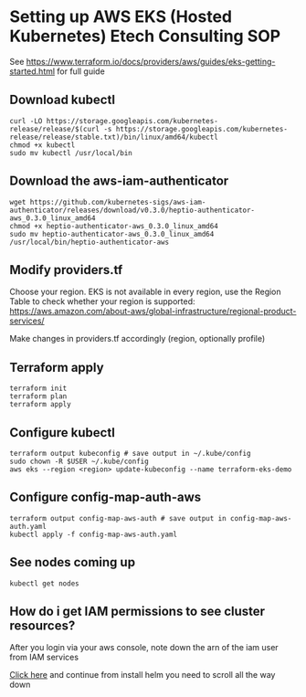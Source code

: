 # Setting up AWS EKS (Hosted Kubernetes) Etech Consulting SOP

See https://www.terraform.io/docs/providers/aws/guides/eks-getting-started.html for full guide


## Download kubectl
```
curl -LO https://storage.googleapis.com/kubernetes-release/release/$(curl -s https://storage.googleapis.com/kubernetes-release/release/stable.txt)/bin/linux/amd64/kubectl
chmod +x kubectl
sudo mv kubectl /usr/local/bin
```

## Download the aws-iam-authenticator
```
wget https://github.com/kubernetes-sigs/aws-iam-authenticator/releases/download/v0.3.0/heptio-authenticator-aws_0.3.0_linux_amd64
chmod +x heptio-authenticator-aws_0.3.0_linux_amd64
sudo mv heptio-authenticator-aws_0.3.0_linux_amd64 /usr/local/bin/heptio-authenticator-aws
```

## Modify providers.tf

Choose your region. EKS is not available in every region, use the Region Table to check whether your region is supported: https://aws.amazon.com/about-aws/global-infrastructure/regional-product-services/

Make changes in providers.tf accordingly (region, optionally profile)

## Terraform apply
```
terraform init
terraform plan
terraform apply
```

## Configure kubectl
```
terraform output kubeconfig # save output in ~/.kube/config
sudo chown -R $USER ~/.kube/config
aws eks --region <region> update-kubeconfig --name terraform-eks-demo
```

## Configure config-map-auth-aws
```
terraform output config-map-aws-auth # save output in config-map-aws-auth.yaml
kubectl apply -f config-map-aws-auth.yaml
```

## See nodes coming up
```
kubectl get nodes
```
## How do i get IAM permissions to see cluster resources?
After you login via your aws console, note down the arn of the iam user from IAM services

[Click here](https://github.com/rnfor-pro/monitoring-logging/tree/main#:~:text=steps%20here-,Install%20helm%20here,-ArgoCD) and continue from install helm you need to scroll all the way down
